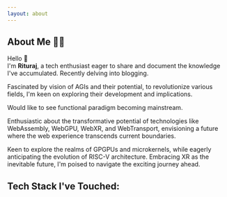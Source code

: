 ```yaml
---
layout: about
---
```


<script>
  import FamiliarTechStack from '$lib/components/site/familiar-tech-stack.svelte'
</script>

## About Me 👨‍💻

Hello <span class="wave">👋</span>  
I'm **Rituraj**, a tech enthusiast eager to share and document the knowledge I've accumulated. Recently delving into blogging.

Fascinated by vision of AGIs and their potential, to revolutionize various fields, I'm keen on exploring their development and implications.

Would like to see functional paradigm becoming mainstream.

Enthusiastic about the transformative potential of technologies like WebAssembly, WebGPU, WebXR, and WebTransport, envisioning a future where the web experience transcends current boundaries.

Keen to explore the realms of GPGPUs and microkernels, while eagerly anticipating the evolution of RISC-V architecture. Embracing XR as the inevitable future, I'm poised to navigate the exciting journey ahead.

## Tech Stack I've Touched:

<FamiliarTechStack />
